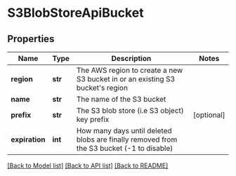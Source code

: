 # S3BlobStoreApiBucket

## Properties
Name | Type | Description | Notes
------------ | ------------- | ------------- | -------------
**region** | **str** | The AWS region to create a new S3 bucket in or an existing S3 bucket&#39;s region | 
**name** | **str** | The name of the S3 bucket | 
**prefix** | **str** | The S3 blob store (i.e S3 object) key prefix | [optional] 
**expiration** | **int** | How many days until deleted blobs are finally removed from the S3 bucket (-1 to disable) | 

[[Back to Model list]](../README.md#documentation-for-models) [[Back to API list]](../README.md#documentation-for-api-endpoints) [[Back to README]](../README.md)


